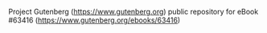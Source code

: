 Project Gutenberg (https://www.gutenberg.org) public repository for
eBook #63416 (https://www.gutenberg.org/ebooks/63416)
